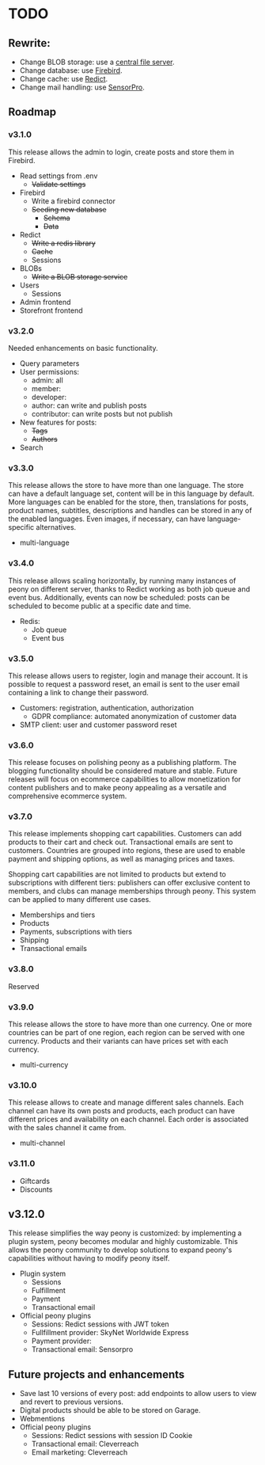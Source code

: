 # TODO

## Rewrite:

- Change BLOB storage: use a [central file server](https://github.com/Coachonko/vistas).
- Change database: use [Firebird](https://www.firebirdsql.org/).
- Change cache: use [Redict](https://redict.io/).
- Change mail handling: use [SensorPro](https://sensorpro.eu/).

## Roadmap

### v3.1.0

This release allows the admin to login, create posts and store them in Firebird.

- Read settings from .env
  - ~~Validate settings~~ <!-- Always panic right away on startup, never on runtime -->
- Firebird
  - Write a firebird connector
  - ~~Seeding new database~~
    - ~~Schema~~
    - ~~Data~~ <!-- countries, currencies, locale, default store, default user -->
- Redict
  - ~~Write a redis library~~ <!-- https://github.com/Coachonko/redis -->
  - ~~Cache~~ <!-- https://github.com/Coachonko/cache -->
  - Sessions
- BLOBs
  - ~~Write a BLOB storage service~~ <!-- https://github.com/Coachonko/vistas -->
- Users
  - Sessions
- Admin frontend <!-- https://github.com/Coachonko/peony_admin -->
- Storefront frontend <!-- https://github.com/Coachonko/coachonko_storefront -->

### v3.2.0

Needed enhancements on basic functionality.

- Query parameters
- User permissions:
  - admin: all
  - member:
  - developer:
  - author: can write and publish posts
  - contributor: can write posts but not publish
- New features for posts:
  - ~~Tags~~ <!-- Tags have no hierarchy, categories are a subset of tags and have hierarchy -->
  - ~~Authors~~
- Search

### v3.3.0

This release allows the store to have more than one language. The store can have a default language 
set, content will be in this language by default. More languages can be enabled for the store, then, 
translations for posts, product names, subtitles, descriptions and handles can be stored in any of the 
enabled languages. Even images, if necessary, can have language-specific alternatives.

- multi-language

### v3.4.0

This release allows scaling horizontally, by running many instances of peony on different server, thanks 
to Redict working as both job queue and event bus. Additionally, events can now be scheduled: posts 
can be scheduled to become public at a specific date and time.

- Redis:
  - Job queue
  - Event bus

### v3.5.0

This release allows users to register, login and manage their account. It is possible to request a password 
reset, an email is sent to the user email containing a link to change their password.

- Customers: registration, authentication, authorization
  - GDPR compliance: automated anonymization of customer data
- SMTP client: user and customer password reset <!-- email are generated with vweb templates -->

### v3.6.0

This release focuses on polishing peony as a publishing platform. The blogging functionality should 
be considered mature and stable. Future releases will focus on ecommerce capabilities to allow monetization 
for content publishers and to make peony appealing as a versatile and comprehensive ecommerce system.
<!-- 
Add lower-priority content-publishing features:
restore deleted posts, tags, users
post revisions

Code optimizations:
multiple prepared statements within one transaction
-->

### v3.7.0

This release implements shopping cart capabilities. Customers can add products to their cart and check 
out. Transactional emails are sent to customers. Countries are grouped into regions, these are used 
to enable payment and shipping options, as well as managing prices and taxes. 

Shopping cart capabilities are not limited to products but extend to subscriptions with different tiers: 
publishers can offer exclusive content to members, and clubs can manage memberships through peony. This 
system can be applied to many different use cases.

- Memberships and tiers
- Products
- Payments, subscriptions with tiers <!-- TODO consider Stripe, PayPal, Mollie   -->
- Shipping <!-- SkyNet -->
- Transactional emails <!-- using the previously-implemented SMTP client -->

### v3.8.0

Reserved

### v3.9.0

This release allows the store to have more than one currency. One or more countries can be part of one 
region, each region can be served with one currency. Products and their variants can have prices set 
with each currency.

- multi-currency

### v3.10.0

This release allows to create and manage different sales channels. Each channel can have its own posts 
and products, each product can have different prices and availability on each channel. Each order is 
associated with the sales channel it came from.

- multi-channel

### v3.11.0

- Giftcards
- Discounts

## v3.12.0

This release simplifies the way peony is customized: by implementing a plugin system, peony becomes 
modular and highly customizable. This allows the peony community to develop solutions to expand peony's 
capabilities without having to modify peony itself.

- Plugin system
  - Sessions
  - Fulfillment
  - Payment
  - Transactional email
- Official peony plugins <!-- Refactor -->
  - Sessions: Redict sessions with JWT token
  - Fullfillment provider: SkyNet Worldwide Express
  - Payment provider: <!-- TBD -->
  - Transactional email: Sensorpro

## Future projects and enhancements

- Save last 10 versions of every post: add endpoints to allow users to view and revert to previous versions.
- Digital products should be able to be stored on Garage.
- Webmentions
- Official peony plugins
  - Sessions: Redict sessions with session ID Cookie
  - Transactional email: Cleverreach
  - Email marketing: Cleverreach
